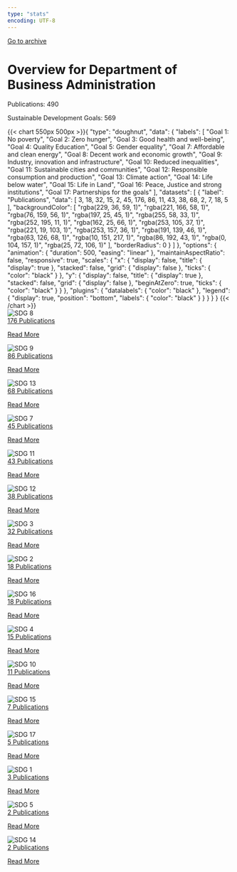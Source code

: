 ```yaml
---
type: "stats"
encoding: UTF-8
---
```

<a id="archive-url" href="{{< params subfolder >}}en/archive/?&collection=3IQA89I8">Go to archive</a>
<h1>Overview for Department of Business Administration</h1>
<div id="stats-descriptives">
<p>Publications: <span class="stats-n">490</span></p>
<p>Sustainable Development Goals: <span class="stats-n">569</span></p>
</div>
<div class="stats-graphs">
<div>{{< chart 550px 500px >}}{
    "type": "doughnut",
    "data": {
        "labels": [
            "Goal 1: No poverty",
            "Goal 2: Zero hunger",
            "Goal 3: Good health and well-being",
            "Goal 4: Quality Education",
            "Goal 5: Gender equality",
            "Goal 7: Affordable and clean energy",
            "Goal 8: Decent work and economic growth",
            "Goal 9: Industry, innovation and infrastructure",
            "Goal 10: Reduced inequalities",
            "Goal 11: Sustainable cities and communities",
            "Goal 12: Responsible consumption and production",
            "Goal 13: Climate action",
            "Goal 14: Life below water",
            "Goal 15: Life in Land",
            "Goal 16: Peace, Justice and strong institutions",
            "Goal 17: Partnerships for the goals"
        ],
        "datasets": [
            {
                "label": "Publications",
                "data": [
                    3,
                    18,
                    32,
                    15,
                    2,
                    45,
                    176,
                    86,
                    11,
                    43,
                    38,
                    68,
                    2,
                    7,
                    18,
                    5
                ],
                "backgroundColor": [
                    "rgba(229, 36, 59, 1)",
                    "rgba(221, 166, 58, 1)",
                    "rgba(76, 159, 56, 1)",
                    "rgba(197, 25, 45, 1)",
                    "rgba(255, 58, 33, 1)",
                    "rgba(252, 195, 11, 1)",
                    "rgba(162, 25, 66, 1)",
                    "rgba(253, 105, 37, 1)",
                    "rgba(221, 19, 103, 1)",
                    "rgba(253, 157, 36, 1)",
                    "rgba(191, 139, 46, 1)",
                    "rgba(63, 126, 68, 1)",
                    "rgba(10, 151, 217, 1)",
                    "rgba(86, 192, 43, 1)",
                    "rgba(0, 104, 157, 1)",
                    "rgba(25, 72, 106, 1)"
                ],
                "borderRadius": 0
            }
        ]
    },
    "options": {
        "animation": {
            "duration": 500,
            "easing": "linear"
        },
        "maintainAspectRatio": false,
        "responsive": true,
        "scales": {
            "x": {
                "display": false,
                "title": {
                    "display": true
                },
                "stacked": false,
                "grid": {
                    "display": false
                },
                "ticks": {
                    "color": "black"
                }
            },
            "y": {
                "display": false,
                "title": {
                    "display": true
                },
                "stacked": false,
                "grid": {
                    "display": false
                },
                "beginAtZero": true,
                "ticks": {
                    "color": "black"
                }
            }
        },
        "plugins": {
            "datalabels": {
                "color": "black"
            },
            "legend": {
                "display": true,
                "position": "bottom",
                "labels": {
                    "color": "black"
                }
            }
        }
    }
}
{{< /chart >}}</div>
</div>
<div id="sdg-overview">
  <div class="sdg-container"><div id="sdg8" class="sdg">
        <img src="{{< params subfolder >}}images/sdg/sdg08_en.png" class="image" alt="SDG 8">
        <div class="sdg-overlay">
          <a href="{{< params subfolder >}}en/archive/?sdg=8&collection=3IQA89I8#archive" class="sdg-publication-count"><span>176</span> Publications</a>
          <p><a href="https://sdgs.un.org/goals/goal8" class="sdg-read-more">Read More</a></p>
        </div>
      </div><div id="sdg9" class="sdg">
        <img src="{{< params subfolder >}}images/sdg/sdg09_en.png" class="image" alt="SDG 9">
        <div class="sdg-overlay">
          <a href="{{< params subfolder >}}en/archive/?sdg=9&collection=3IQA89I8#archive" class="sdg-publication-count"><span>86</span> Publications</a>
          <p><a href="https://sdgs.un.org/goals/goal9" class="sdg-read-more">Read More</a></p>
        </div>
      </div><div id="sdg13" class="sdg">
        <img src="{{< params subfolder >}}images/sdg/sdg13_en.png" class="image" alt="SDG 13">
        <div class="sdg-overlay">
          <a href="{{< params subfolder >}}en/archive/?sdg=13&collection=3IQA89I8#archive" class="sdg-publication-count"><span>68</span> Publications</a>
          <p><a href="https://sdgs.un.org/goals/goal13" class="sdg-read-more">Read More</a></p>
        </div>
      </div><div id="sdg7" class="sdg">
        <img src="{{< params subfolder >}}images/sdg/sdg07_en.png" class="image" alt="SDG 7">
        <div class="sdg-overlay">
          <a href="{{< params subfolder >}}en/archive/?sdg=7&collection=3IQA89I8#archive" class="sdg-publication-count"><span>45</span> Publications</a>
          <p><a href="https://sdgs.un.org/goals/goal7" class="sdg-read-more">Read More</a></p>
        </div>
      </div><div id="sdg11" class="sdg">
        <img src="{{< params subfolder >}}images/sdg/sdg11_en.png" class="image" alt="SDG 11">
        <div class="sdg-overlay">
          <a href="{{< params subfolder >}}en/archive/?sdg=11&collection=3IQA89I8#archive" class="sdg-publication-count"><span>43</span> Publications</a>
          <p><a href="https://sdgs.un.org/goals/goal11" class="sdg-read-more">Read More</a></p>
        </div>
      </div><div id="sdg12" class="sdg">
        <img src="{{< params subfolder >}}images/sdg/sdg12_en.png" class="image" alt="SDG 12">
        <div class="sdg-overlay">
          <a href="{{< params subfolder >}}en/archive/?sdg=12&collection=3IQA89I8#archive" class="sdg-publication-count"><span>38</span> Publications</a>
          <p><a href="https://sdgs.un.org/goals/goal12" class="sdg-read-more">Read More</a></p>
        </div>
      </div><div id="sdg3" class="sdg">
        <img src="{{< params subfolder >}}images/sdg/sdg03_en.png" class="image" alt="SDG 3">
        <div class="sdg-overlay">
          <a href="{{< params subfolder >}}en/archive/?sdg=3&collection=3IQA89I8#archive" class="sdg-publication-count"><span>32</span> Publications</a>
          <p><a href="https://sdgs.un.org/goals/goal3" class="sdg-read-more">Read More</a></p>
        </div>
      </div><div id="sdg2" class="sdg">
        <img src="{{< params subfolder >}}images/sdg/sdg02_en.png" class="image" alt="SDG 2">
        <div class="sdg-overlay">
          <a href="{{< params subfolder >}}en/archive/?sdg=2&collection=3IQA89I8#archive" class="sdg-publication-count"><span>18</span> Publications</a>
          <p><a href="https://sdgs.un.org/goals/goal2" class="sdg-read-more">Read More</a></p>
        </div>
      </div><div id="sdg16" class="sdg">
        <img src="{{< params subfolder >}}images/sdg/sdg16_en.png" class="image" alt="SDG 16">
        <div class="sdg-overlay">
          <a href="{{< params subfolder >}}en/archive/?sdg=16&collection=3IQA89I8#archive" class="sdg-publication-count"><span>18</span> Publications</a>
          <p><a href="https://sdgs.un.org/goals/goal16" class="sdg-read-more">Read More</a></p>
        </div>
      </div><div id="sdg4" class="sdg">
        <img src="{{< params subfolder >}}images/sdg/sdg04_en.png" class="image" alt="SDG 4">
        <div class="sdg-overlay">
          <a href="{{< params subfolder >}}en/archive/?sdg=4&collection=3IQA89I8#archive" class="sdg-publication-count"><span>15</span> Publications</a>
          <p><a href="https://sdgs.un.org/goals/goal4" class="sdg-read-more">Read More</a></p>
        </div>
      </div><div id="sdg10" class="sdg">
        <img src="{{< params subfolder >}}images/sdg/sdg10_en.png" class="image" alt="SDG 10">
        <div class="sdg-overlay">
          <a href="{{< params subfolder >}}en/archive/?sdg=10&collection=3IQA89I8#archive" class="sdg-publication-count"><span>11</span> Publications</a>
          <p><a href="https://sdgs.un.org/goals/goal10" class="sdg-read-more">Read More</a></p>
        </div>
      </div><div id="sdg15" class="sdg">
        <img src="{{< params subfolder >}}images/sdg/sdg15_en.png" class="image" alt="SDG 15">
        <div class="sdg-overlay">
          <a href="{{< params subfolder >}}en/archive/?sdg=15&collection=3IQA89I8#archive" class="sdg-publication-count"><span>7</span> Publications</a>
          <p><a href="https://sdgs.un.org/goals/goal15" class="sdg-read-more">Read More</a></p>
        </div>
      </div><div id="sdg17" class="sdg">
        <img src="{{< params subfolder >}}images/sdg/sdg17_en.png" class="image" alt="SDG 17">
        <div class="sdg-overlay">
          <a href="{{< params subfolder >}}en/archive/?sdg=17&collection=3IQA89I8#archive" class="sdg-publication-count"><span>5</span> Publications</a>
          <p><a href="https://sdgs.un.org/goals/goal17" class="sdg-read-more">Read More</a></p>
        </div>
      </div><div id="sdg1" class="sdg">
        <img src="{{< params subfolder >}}images/sdg/sdg01_en.png" class="image" alt="SDG 1">
        <div class="sdg-overlay">
          <a href="{{< params subfolder >}}en/archive/?sdg=1&collection=3IQA89I8#archive" class="sdg-publication-count"><span>3</span> Publications</a>
          <p><a href="https://sdgs.un.org/goals/goal1" class="sdg-read-more">Read More</a></p>
        </div>
      </div><div id="sdg5" class="sdg">
        <img src="{{< params subfolder >}}images/sdg/sdg05_en.png" class="image" alt="SDG 5">
        <div class="sdg-overlay">
          <a href="{{< params subfolder >}}en/archive/?sdg=5&collection=3IQA89I8#archive" class="sdg-publication-count"><span>2</span> Publications</a>
          <p><a href="https://sdgs.un.org/goals/goal5" class="sdg-read-more">Read More</a></p>
        </div>
      </div><div id="sdg14" class="sdg">
        <img src="{{< params subfolder >}}images/sdg/sdg14_en.png" class="image" alt="SDG 14">
        <div class="sdg-overlay">
          <a href="{{< params subfolder >}}en/archive/?sdg=14&collection=3IQA89I8#archive" class="sdg-publication-count"><span>2</span> Publications</a>
          <p><a href="https://sdgs.un.org/goals/goal14" class="sdg-read-more">Read More</a></p>
        </div>
      </div></div>
</div>
